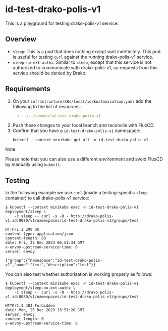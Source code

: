 # id-test-drako-polis-v1

This is a playground for testing drako-polis-v1 service.

## Overview

- `sleep`: This is a pod that does nothing except wait indefinitely. This pod is
  useful for testing `curl` against the running drako-polis-v1 service.
- `sleep-no-ext-authz`: Similar to `sleep`, except that this service is not
  authorized to communicate with drako-polis-v1, so requests from this service
  should be denied by Drako.

## Requirements

1. On your `infrastructure/k8s/local/id/kustomization.yaml` add the following to
   the list of resources:
   ```yaml
     - ../../common/id-test-drako-polis-v1
   ```
2. Push these changes to your local branch and reconcile with FluxCD.
3. Confirm that you have a `id-test-drako-polis-v1` namespace:
   ```console
   kubectl --context minikube get all -n id-test-drako-polis-v1
   ```

> [!NOTE]
> Please note that you can also use a different environment and avoid FluxCD
> by manually using `kubectl`.

## Testing

In the following example we use `curl` (inside a testing-specific `sleep`
container) to call drako-polis-v1 service:

```console
$ kubectl --context minikube exec -n id-test-drako-polis-v1 deployment/sleep \
    -c sleep -- curl -s -D - http://drako-polis-v1.id:8080/v1/namespaces/id-test-drako-polis-v1/groups/test

HTTP/1.1 200 OK
content-type: application/json
content-length: 83
date: Fri, 22 Dec 2023 06:51:34 GMT
x-envoy-upstream-service-time: 6
server: envoy

{"group":{"namespace":"id-test-drako-polis-v1","name":"test","description":"test"}}
```

You can also test whether authorization is working properly as follows:
```console
$ kubectl --context minikube exec -n id-test-drako-polis-v1 deployment/sleep-no-ext-authz \
    -c sleep -- curl -s -D - http://drako-polis-v1.id:8080/v1/namespaces/id-test-drako-polis-v1/groups/test

HTTP/1.1 403 Forbidden
date: Mon, 25 Dec 2023 13:51:28 GMT
server: envoy
content-length: 0
x-envoy-upstream-service-time: 8
```
